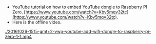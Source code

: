 * YouTube tutorial on how to embed YouTube dongle to Raspberry PI Zero, [https://www.youtube.com/watch?v=Kbv5mqv32tc](https://www.youtube.com/watch?v=Kbv5mqv32tc).
* Here is the offline video.

[./20161026-1515-gmt+2-vwp-youtube-add-wifi-dongle-to-raspberry-pi-zero-1-1.mp4](./20161026-1515-gmt+2-vwp-youtube-add-wifi-dongle-to-raspberry-pi-zero-1-1.mp4)